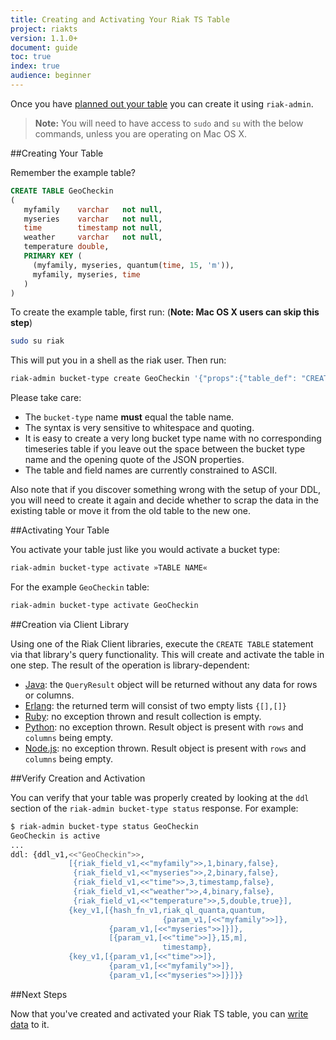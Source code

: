 ```yaml
---
title: Creating and Activating Your Riak TS Table
project: riakts
version: 1.1.0+
document: guide
toc: true
index: true
audience: beginner
---
```


[erlang]: http://docs.basho.com/riakts/1.1.0/developing/erlang#query2
[java]: http://docs.basho.com/riakts/1.1.0/developing/java#query
[nodejs]: http://docs.basho.com/riakts/1.1.0/developing/nodejs#query
[planning]: http://docs.basho.com/riakts/1.1.0/using/planning
[python]: http://docs.basho.com/riakts/1.1.0/developing/python#query
[ruby]: http://docs.basho.com/riakts/1.1.0/developing/ruby#sql-queries
[writing]: http://docs.basho.com/riakts/1.1.0/using/writingdata

Once you have [planned out your table][planning] you can create it using `riak-admin`.

>**Note:** You will need to have access to `sudo` and `su` with the below commands, unless you are operating on Mac OS X.


##Creating Your Table

Remember the example table?

```sql
CREATE TABLE GeoCheckin
(
   myfamily    varchar   not null,
   myseries    varchar   not null,
   time        timestamp not null,
   weather     varchar   not null,
   temperature double,
   PRIMARY KEY (
     (myfamily, myseries, quantum(time, 15, 'm')),
     myfamily, myseries, time
   )
)
```

To create the example table, first run:
(**Note: Mac OS X users can skip this step**)

```bash
sudo su riak
```

This will put you in a shell as the riak user. Then run:

```sh
riak-admin bucket-type create GeoCheckin '{"props":{"table_def": "CREATE TABLE GeoCheckin (myfamily varchar not null, myseries varchar not null, time timestamp not null, weather varchar not null, temperature double, PRIMARY KEY ((myfamily, myseries, quantum(time, 15, 'm')), myfamily, myseries, time))"}}'
```

Please take care:

* The `bucket-type` name **must** equal the table name.
* The syntax is very sensitive to whitespace and quoting.
* It is easy to create a very long bucket type name with no corresponding
  timeseries table if you leave out the space between the bucket type name
  and the opening quote of the JSON properties.
* The table and field names are currently constrained to ASCII.

Also note that if you discover something wrong with the setup of your DDL, you will need to create it again and decide whether to scrap the data in the existing table or move it from the old table to the new one.

##Activating Your Table

You activate your table just like you would activate a bucket type:

```sh
riak-admin bucket-type activate »TABLE NAME«
```

For the example `GeoCheckin` table:

```sh
riak-admin bucket-type activate GeoCheckin
```

##Creation via Client Library

Using one of the Riak Client libraries, execute the `CREATE TABLE` statement via that library's query functionality. This will create and activate the table in one step. The result of the operation is library-dependent:

* [Java][java]: the `QueryResult` object will be returned without any data for rows or columns.
* [Erlang][erlang]: the returned term will consist of two empty lists `{[],[]}`
* [Ruby][ruby]: no exception thrown and result collection is empty.
* [Python][python]: no exception thrown. Result object is present with `rows` and `columns` being empty.
* [Node.js][nodejs]:  no exception thrown. Result object is present with `rows` and `columns` being empty.

##Verify Creation and Activation

You can verify that your table was properly created by looking at the `ddl` section of the `riak-admin bucket-type status` response. For example:

```sh
$ riak-admin bucket-type status GeoCheckin
GeoCheckin is active
...
ddl: {ddl_v1,<<"GeoCheckin">>,
             [{riak_field_v1,<<"myfamily">>,1,binary,false},
              {riak_field_v1,<<"myseries">>,2,binary,false},
              {riak_field_v1,<<"time">>,3,timestamp,false},
              {riak_field_v1,<<"weather">>,4,binary,false},
              {riak_field_v1,<<"temperature">>,5,double,true}],
             {key_v1,[{hash_fn_v1,riak_ql_quanta,quantum,
                                  {param_v1,[<<"myfamily">>]},
                      {param_v1,[<<"myseries">>]}]},
                      [{param_v1,[<<"time">>]},15,m],
                                  timestamp},
             {key_v1,[{param_v1,[<<"time">>]},
                      {param_v1,[<<"myfamily">>]},
                      {param_v1,[<<"myseries">>]}]}}
```

##Next Steps

Now that you've created and activated your Riak TS table, you can [write data][writing] to it.
